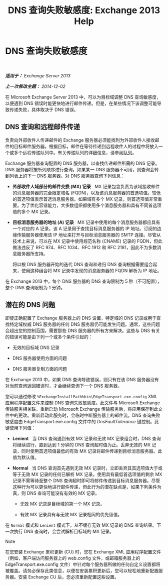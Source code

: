 ﻿---
title: 'DNS 查询失败敏感度: Exchange 2013 Help'
TOCTitle: DNS 查询失败敏感度
ms:assetid: a3c3980c-20ca-4b54-a2e6-76d49af620b4
ms:mtpsurl: https://technet.microsoft.com/zh-cn/library/Bb676467(v=EXCHG.150)
ms:contentKeyID: 52061543
ms.date: 01/11/2018
mtps_version: v=EXCHG.150
ms.translationtype: HT
---

# DNS 查询失败敏感度

 

_**适用于：** Exchange Server 2013_

_**上一次修改主题：** 2014-12-02_

在 Microsoft Exchange Server 2013 中，可以为目标域调整 DNS 查询敏感度，以便遇到 DNS 错误时能更快地进行邮件传递。但是，在某些情况下该调整可能导致传递失败，具体取决于 DNS 错误。

## DNS 查询和远程邮件传递

负责向外部收件人传递邮件的 Exchange 服务器必须能找到为外部收件人接收邮件的目标邮件服务器。根据目标，邮件在等待传递到远程收件人的过程中将放入一个或多个远程传递队列中。有关传递队列的详细信息，请参阅[队列](queues-exchange-2013-help.md)。

Exchange 服务器查询配置的 DNS 服务器，以查找传递邮件所需的 DNS 记录。DNS 服务器将按所列顺序进行查询。如果某一 DNS 服务器不可用，则查询会转到列表上的下一 DNS 服务器。对 DNS 服务器查询下列信息：

  - **外部收件人域部分的邮件交换 (MX) 记录**   MX 记录包含负责为该域接收邮件的消息服务器的完全限定域名 (FQDN)，以及该消息服务器的首选项值。较低的首选项值表示首选消息服务器。如果域有多个 MX 记录，则首选项值非常重要。为了优化容错能力，大多数组织都使用多个消息服务器和具有不同首选项值的多个 MX 记录。

  - **目标消息服务器的地址 (A) 记录**   MX 记录中使用的每个消息服务器都应具有一个对应的 A 记录。该 A 记录用于查找目标消息服务器的 IP 地址。订阅的边缘传输服务器使用该 IP 地址来打开与目标消息服务器的 SMTP 连接。尽管从技术上来说，可以在 MX 记录中使用规范名称 (CNAME) 记录的 FQDN，但此做法违反了 RFC 974、RFC 1034、RFC 1912 和 RFC 2181，因此不为多数消息服务器所支持。
    
    将以根 DNS 服务器开始的迭代 DNS 查询和递归 DNS 查询根据需要组合起来，使用这种组合将 MX 记录中发现的消息服务器的 FQDN 解析为 IP 地址。

在 Exchange 2013 中，每个 DNS 服务器的 DNS 查询限制为 5 秒（不可配置），整个 DNS 查询限制为 1 分钟。

## 潜在的 DNS 问题

即使正确配置了 Exchange 服务器上的 DNS 设置，特定域的 DNS 记录或用于查找特定域权威 DNS 服务器的任何 DNS 服务器仍可能发生问题。通常，这些问题会超出您的控制范围，需要那些 DNS 服务器的所有方来解决。这些与 DNS 有关的错误可能是由下列一个或多个条件引起的：

  - 无效的目标域 DNS 记录

  - DNS 服务器使用方面的问题

  - DNS 服务器复制方面的问题

在 Exchange 2013 中，如果 DNS 查询导致错误，则只有在该 DNS 服务器没有对当前查询返回错误时，才会继续查询下一个 DNS 服务器。

您可以通过修改 `%ExchangeInstallPath%bin\EdgeTransport.exe.config` XML 应用程序配置文件来控制 DNS 查询失败敏感度。此文件与 Microsoft Exchange 传输服务相关联。重新启动 Microsoft Exchange 传输服务后，将应用保存到此文件中的更改。重新启动此服务时，会临时中断服务器上的邮件流。DNS 查询失败敏感度由 EdgeTransport.exe.config 文件中的 *DnsFaultTolerance* 键控制。此键使用下列值：

  - **Lenient**   当 DNS 查询遇到有效 MX 记录和无效 MX 记录组合时，DNS 查询将继续进行，直到达到 1 分钟的 DNS 查询超时值为止。丢弃无效的 MX 记录，同时使用首选项值最低的有效 MX 记录将邮件传递到目标消息服务器。此值为默认值。

  - **Normal**   当 DNS 查询首先遇到无效 MX 记录时，立即丢弃其首选项值大于或等于无效 MX 记录的任何已解析 MX 记录。使用具有最低首选项值的剩余 MX 记录不需等待至整个 DNS 查询超时即可将邮件传递到目标消息服务器。尽管这种行为可以更快地进行邮件传递，但此行为的潜在缺点是，如果下列条件为真，则 DNS 查询可能没有有效的 MX 记录。
    
      - 无效 MX 记录是目标域的第一个 MX 记录。
    
      - 有效 MX 记录具有与无效 MX 记录相同的优先级值。

在 `Normal` 模式和 `Lenient` 模式下，从不缓存无效 MX 记录的 DNS 查询结果。下一次执行 DNS 查询时，会尝试解析目标域的 MX 记录。

> [!NOTE]
> 在您安装 Exchange 累积更新 (CU) 时，您在 Exchange XML 应用程序配置文件（例如，客户端访问服务器上的 web.config 文件，或邮箱服务器上的 EdgeTransport.exe.config 文件）中针对每个服务器所做的任何自定义设置都将被覆盖。请务必保存此类信息，以便在安装累积更新后，您可以轻松地重新配置服务器。安装 Exchange CU 后，您必须重新配置这些设置。

